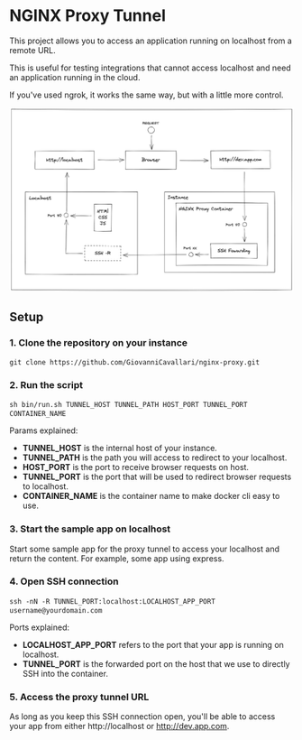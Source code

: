 # NGINX Proxy Tunnel

This project allows you to access an application running on localhost from a remote URL. 

This is useful for testing integrations that cannot access localhost and need an application running in the cloud.

If you've used ngrok, it works the same way, but with a little more control.

![Architecture](/architecture.png?raw=true "Architecture")

## Setup

###  1. Clone the repository on your instance

```
git clone https://github.com/GiovanniCavallari/nginx-proxy.git
```

### 2. Run the script

```
sh bin/run.sh TUNNEL_HOST TUNNEL_PATH HOST_PORT TUNNEL_PORT CONTAINER_NAME
```

Params explained:
- **TUNNEL_HOST** is the internal host of your instance.
- **TUNNEL_PATH** is the path you will access to redirect to your localhost.
- **HOST_PORT** is the port to receive browser requests on host.
- **TUNNEL_PORT** is the port that will be used to redirect browser requests to localhost.
- **CONTAINER_NAME** is the container name to make docker cli easy to use.

### 3. Start the sample app on localhost

Start some sample app for the proxy tunnel to access your localhost and return the content. For example, some app using express.

### 4. Open SSH connection

```
ssh -nN -R TUNNEL_PORT:localhost:LOCALHOST_APP_PORT username@yourdomain.com
```

Ports explained:
- **LOCALHOST_APP_PORT** refers to the port that your app is running on localhost.
- **TUNNEL_PORT** is the forwarded port on the host that we use to directly SSH into the container.

### 5. Access the proxy tunnel URL

As long as you keep this SSH connection open, you'll be able to access your app from either http://localhost or http://dev.app.com.